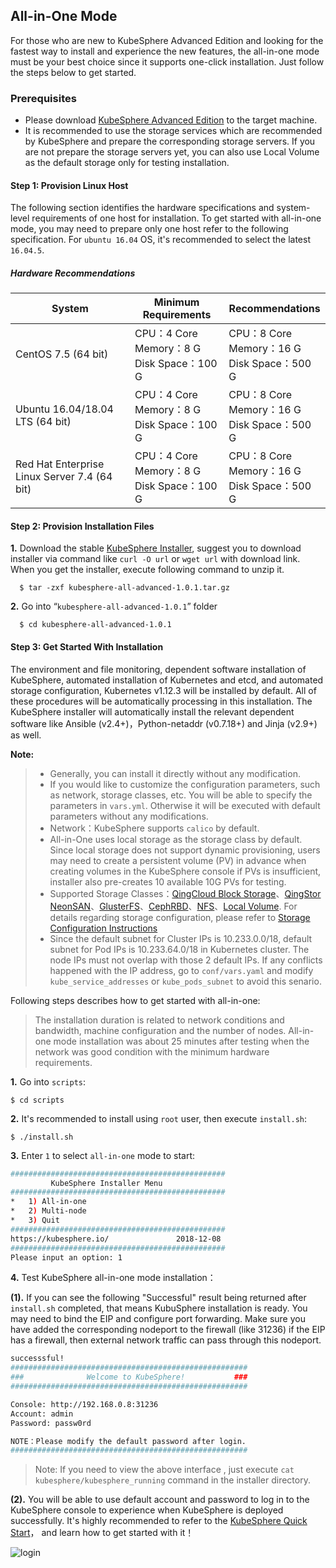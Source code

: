 ## All-in-One Mode

For those who are new to KubeSphere Advanced Edition and looking for the fastest way to install and experience the new features, the all-in-one mode must be your best choice since it supports one-click installation. Just follow the steps below to get started.

### Prerequisites

- Please download [KubeSphere Advanced Edition](/download) to the target machine.
- It is recommended to use the storage services which are recommended by KubeSphere and prepare the corresponding storage servers. If you are not prepare the storage servers yet, you can also use Local Volume as the default storage only for testing installation.

#### Step 1: Provision Linux Host

The following section identifies the hardware specifications and system-level requirements of one host for installation. To get started with all-in-one mode, you may need to prepare only one host refer to the following specification. For `ubuntu 16.04` OS, it's recommended to select the latest `16.04.5`.

##### Hardware Recommendations

| System                                       | Minimum Requirements                                  | Recommendations                                        |
| -------------------------------------------- | ----------------------------------------------------- | ------------------------------------------------------ |
| CentOS 7.5 (64 bit)                          | CPU：4 Core <br/> Memory：8 G <br/> Disk Space：100 G | CPU：8 Core <br/> Memory：16 G <br/> Disk Space：500 G |
| Ubuntu 16.04/18.04 LTS (64 bit)              | CPU：4 Core <br/> Memory：8 G <br/> Disk Space：100 G | CPU：8 Core <br/> Memory：16 G <br/> Disk Space：500 G |
| Red Hat Enterprise Linux Server 7.4 (64 bit) | CPU：4 Core <br/> Memory：8 G <br/> Disk Space：100 G | CPU：8 Core <br/> Memory：16 G <br/> Disk Space：500 G |

#### Step 2: Provision Installation Files

**1.** Download the stable [KubeSphere Installer](/download), suggest you to download installer via command like `curl -O url` or `wget url` with download link. When you get the installer, execute following command to unzip it.

```
  $ tar -zxf kubesphere-all-advanced-1.0.1.tar.gz
```

**2.** Go into “`kubesphere-all-advanced-1.0.1`” folder

```
  $ cd kubesphere-all-advanced-1.0.1
```

<!-- <div class="md-tabs">
  <input type="radio" name="tabs" id="stable" checked="checked">
  <label for="stable">Stable</label>
  <span class="md-tab">

**1.** Download the stable [KubeSphere Installer](/download), suggest you to download installer via command like `curl -O url` or `wget url` with download link. When you get the installer, execute following command to unzip it.

```
  $ tar -zxf kubesphere-all-advanced-1.0.1.tar.gz
```

**2.** Go into “`kubesphere-all-advanced-1.0.1`” folder

```
  $ cd kubesphere-all-advanced-1.0.1
```

  </span>
  <input type="radio" name="tabs" id="dev">
  <label for="dev">Develop</label>
  <span class="md-tab">

**1.** Download the latest develop [KubeSphere Installer](https://kubesphere.anybox.qingcloud.com/s/08J9UayxM8XIQcnKnxLoRz1C084o2WoT), suggest you to download installer via command like `curl -O url` or `wget url` with download link. When you get the installer, execute following command to unzip it.

```
  $ tar -zxf kubesphere-all-advanced-1.0.1-dev.tar.gz
```

**2.** Go into “`kubesphere-all-advanced-1.0.1-dev`” folder

```
  $ cd kubesphere-all-advanced-1.0.1-dev
```

  </span>
</div> -->

#### Step 3: Get Started With Installation

The environment and file monitoring, dependent software installation of KubeSphere, automated installation of Kubernetes and etcd, and automated storage configuration, Kubernetes v1.12.3 will be installed by default. All of these procedures will be automatically processing in this installation. The KubeSphere installer will automatically install the relevant dependent software like Ansible (v2.4+)，Python-netaddr (v0.7.18+) and Jinja (v2.9+) as well.

**Note:**

> - Generally, you can install it directly without any modification.
> - If you would like to customize the configuration parameters, such as network, storage classes, etc. You will be able to specify the parameters in `vars.yml`. Otherwise it will be executed with default parameters without any modifications.
> - Network：KubeSphere supports `calico` by default.
> - All-in-One uses local storage as the storage class by default. Since local storage does not support dynamic provisioning, users may need to create a persistent volume (PV) in advance when creating volumes in the KubeSphere console if PVs is insufficient, installer also pre-creates 10 available 10G PVs for testing.
> - Supported Storage Classes：[QingCloud Block Storage](https://www.qingcloud.com/products/volume/)、[QingStor NeonSAN](https://docs.qingcloud.com/product/storage/volume/super_high_performance_shared_volume/)、[GlusterFS](https://www.gluster.org/)、[CephRBD](https://ceph.com/)、[NFS](https://kubernetes.io/docs/concepts/storage/volumes/#nfs)、[Local Volume](https://kubernetes.io/docs/concepts/storage/volumes/#local). For details regarding storage configuration, please refer to [Storage Configuration Instructions](//docs.kubesphere.io/advanced-v1.0/zh-CN/installation/storage-configuration/)
> - Since the default subnet for Cluster IPs is 10.233.0.0/18, default subnet for Pod IPs is 10.233.64.0/18 in Kubernetes cluster. The node IPs must not overlap with those 2 default IPs. If any conflicts happened with the IP address, go to `conf/vars.yaml` and modify `kube_service_addresses` or `kube_pods_subnet` to avoid this senario.

Following steps describes how to get started with all-in-one:

> The installation duration is related to network conditions and bandwidth, machine configuration and the number of nodes. All-in-one mode installation was about 25 minutes after testing when the network was good condition with the minimum hardware requirements.

**1.** Go into `scripts`:

```
$ cd scripts
```

**2.** It's recommended to install using `root` user, then execute `install.sh`:

```
$ ./install.sh
```

**3.** Enter `1` to select `all-in-one` mode to start:

```bash
################################################
         KubeSphere Installer Menu
################################################
*   1) All-in-one
*   2) Multi-node
*   3) Quit
################################################
https://kubesphere.io/               2018-12-08
################################################
Please input an option: 1
```

**4.** Test KubeSphere all-in-one mode installation：

**(1).** If you can see the following "Successful" result being returned after `install.sh` completed, that means KubuSphere installation is ready. You may need to bind the EIP and configure port forwarding. Make sure you have added the corresponding nodeport to the firewall (like 31236) if the EIP has a firewall, then external network traffic can pass through this nodeport.

```bash
successsful!
#####################################################
###              Welcome to KubeSphere!           ###
#####################################################

Console: http://192.168.0.8:31236
Account: admin
Password: passw0rd

NOTE：Please modify the default password after login.
#####################################################
```

> Note: If you need to view the above interface , just execute `cat kubesphere/kubesphere_running` command in the installer directory.

**(2).** You will be able to use default account and password to log in to the KubeSphere console to experience when KubeSphere is deployed successfully. It's highly recommended to refer to the [KubeSphere Quick Start](//docs.kubesphere.io/advanced-v1.0/zh-CN/quick-start/quick-start-guide/)， and learn how to get started with it！

![login](/login-page-en.png)
